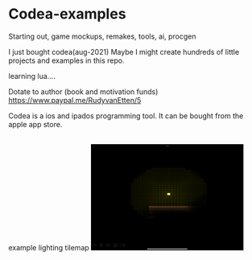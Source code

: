 # Codea-examples
Starting out, game mockups, remakes, tools, ai, procgen

I just bought codea(aug-2021) Maybe I might create hundreds of little projects and examples in this repo.

learning lua....

Dotate to author (book and motivation funds) https://www.paypal.me/RudyvanEtten/5


Codea is a ios and ipados programming tool. It can be bought from the apple app store.

<br>
example lighting tilemap
<img src="Media/AD735566-A8EE-4120-8110-18112FCAE504.png" width="60%">
